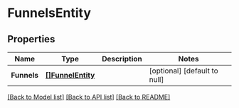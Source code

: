 # FunnelsEntity

## Properties
Name | Type | Description | Notes
------------ | ------------- | ------------- | -------------
**Funnels** | [**[]FunnelEntity**](FunnelEntity.md) |  | [optional] [default to null]

[[Back to Model list]](../pkg/nifi/README.md#documentation-for-models) [[Back to API list]](../pkg/nifi/README.md#documentation-for-api-endpoints) [[Back to README]](../pkg/nifi/README.md)


